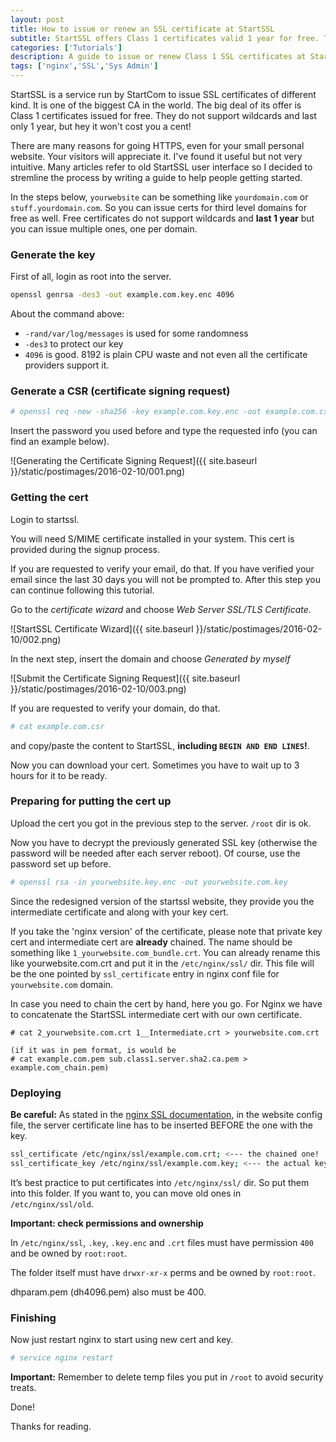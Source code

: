 ```yaml
---
layout: post
title: How to issue or renew an SSL certificate at StartSSL
subtitle: StartSSL offers Class 1 certificates valid 1 year for free. They work even for 3rd level domains.
categories: ['Tutorials']
description: A guide to issue or renew Class 1 SSL certificates at StartSSL for free.
tags: ['nginx','SSL','Sys Admin']
---
```


StartSSL is a service run by StartCom to issue SSL certificates of different kind. It is one of the biggest CA in the world. The big deal of its offer is Class 1 certificates issued for free. They do not support wildcards and last only 1 year, but hey it won't cost you a cent! 

There are many reasons for going HTTPS, even for your small personal website. Your visitors will appreciate it. I've found it useful but not very intuitive. Many articles refer to old StartSSL user interface so I decided to stremline the process by writing a guide to help people getting started.

In the steps below, `yourwebsite` can be something like `yourdomain.com` or `stuff.yourdomain.com`.
So you can issue certs for third level domains for free as well. Free certificates do not support wildcards and **last 1 year** but you can issue multiple ones, one per domain.

### Generate the key

First of all, login as root into the server.

```sh
openssl genrsa -des3 -out example.com.key.enc 4096
```

About the command above:

- `-rand/var/log/messages` is used for some randomness
- `-des3` to protect our key
- `4096` is good. 8192 is plain CPU waste and not even all the certificate providers support it.

### Generate a CSR (certificate signing request)

```sh
# openssl req -new -sha256 -key example.com.key.enc -out example.com.csr
```

Insert the password you used before and type the requested info (you can find an example below).

![Generating the Certificate Signing Request]({{ site.baseurl }}/static/postimages/2016-02-10/001.png)

### Getting the cert

Login to startssl.

You will need S/MIME certificate installed in your system. This cert is provided during the signup process.

If you are requested to verify your email, do that. If you have verified your email since the last 30 days you will not be prompted to. After this step you can continue following this tutorial.

Go to the *certificate wizard* and choose *Web Server SSL/TLS Certificate*.

![StartSSL Certificate Wizard]({{ site.baseurl }}/static/postimages/2016-02-10/002.png)

In the next step, insert the domain and choose *Generated by myself*

![Submit the Certificate Signing Request]({{ site.baseurl }}/static/postimages/2016-02-10/003.png)

If you are requested to verify your domain, do that.

```sh
# cat example.com.csr
```

and copy/paste the content to StartSSL, **including `BEGIN AND END LINES`!**.

Now you can download your cert. Sometimes you have to wait up to 3 hours for it to be ready.

### Preparing for putting the cert up

Upload the cert you got in the previous step to the server. `/root` dir is ok.

Now you have to decrypt the previously generated SSL key (otherwise the password will be needed after each server reboot). Of course, use the password set up before.

```sh
# openssl rsa -in yourwebsite.key.enc -out yourwebsite.com.key
```

Since the redesigned version of the startssl website, they provide you the intermediate certificate and along with your key cert.

If you take the 'nginx version' of the certificate, please note that private key cert and intermediate cert are **already** chained. The name should be something like `1_yourwebsite.com_bundle.crt`. You can already rename this like yourwebsite.com.crt and put it in the `/etc/nginx/ssl/` dir. This file will be the one pointed by `ssl_certificate` entry in nginx conf file for `yourwebsite.com` domain.

In case you need to chain the cert by hand, here you go. For Nginx we have to concatenate the StartSSL intermediate cert with our own certificate.

```text
# cat 2_yourwebsite.com.crt 1__Intermediate.crt > yourwebsite.com.crt

(if it was in pem format, is would be
# cat example.com.pem sub.class1.server.sha2.ca.pem > example.com_chain.pem)
```

### Deploying

**Be careful:** As stated in the [nginx SSL documentation](https://nginx.org/en/docs/http/ngx_http_ssl_module.html), in the website config file, the server certificate line has to be inserted BEFORE the one with the key.

```sh
ssl_certificate /etc/nginx/ssl/example.com.crt; <--- the chained one!
ssl_certificate_key /etc/nginx/ssl/example.com.key; <--- the actual key (unencrypted)!
```

It’s best practice to put certificates into `/etc/nginx/ssl/` dir. So put them into this folder. If you want to, you can move old ones in `/etc/nginx/ssl/old`.

**Important: check permissions and ownership**

In `/etc/nginx/ssl`, `.key`, `.key.enc` and `.crt` files must have permission `400` and be owned by `root:root`.

The folder itself must have `drwxr-xr-x` perms and be owned by `root:root`. 

dhparam.pem (dh4096.pem) also must be 400.

### Finishing

Now just restart nginx to start using new cert and key.

```sh
# service nginx restart
```

**Important:** Remember to delete temp files you put in `/root` to avoid security treats.

Done!

Thanks for reading.
